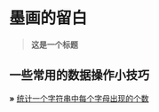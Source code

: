 # 墨画的留白
> **这是一个标题**


## 一些常用的数据操作小技巧
**»** [统计一个字符串中每个字母出现的个数](https://github.com/jawil/blog/issues/30)
